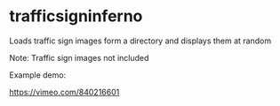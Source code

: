 # trafficsigninferno
Loads traffic sign images form a directory and displays them at random

Note: Traffic sign images not included

Example demo:

https://vimeo.com/840216601

  
